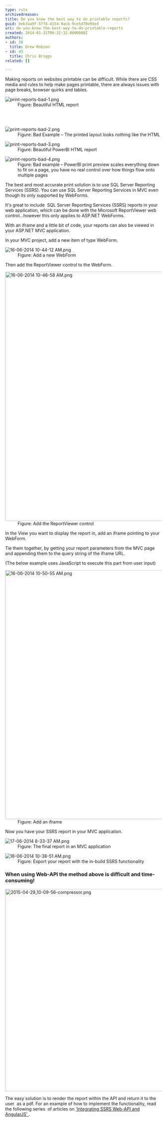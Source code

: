 ```yaml
---
type: rule
archivedreason: 
title: Do you know the best way to do printable reports?
guid: beb3aa9f-57f8-4154-9acb-9ce5d70e9ded
uri: do-you-know-the-best-way-to-do-printable-reports
created: 2014-01-31T00:32:32.0000000Z
authors:
- id: 38
  title: Drew Robson
- id: 45
  title: Chris Briggs
related: []

---
```



Making reports on websites printable can be difficult. While there are CSS media and rules to help make pages printable, there are always issues with page breaks, browser quirks and tables.  ​<br>
<dl class="image"><dt><img src="print-reports-bad-1.png" alt="print-reports-bad-1.png" /></dt><dd>Figure: Beautiful HTML report <br></dd></dl>
<br><excerpt class='endintro'></excerpt><br>
<dl class="badImage"><dt> <img src="print-reports-bad-2.png" alt="print-reports-bad-2.png" /> </dt><dd>Figure: Bad Example – The printed layout looks nothing like the HTML</dd></dl><dl class="image"><dt> <img src="print-reports-bad-3.png" alt="print-reports-bad-3.png" /> </dt><dd>Figure: Beautiful PowerBI HTML report</dd></dl><dl class="badImage"><dt> <img src="print-reports-bad-4.png" alt="print-reports-bad-4.png" /> </dt><dd>Figure: Bad example – PowerBI print preview scales everything down to fit on a page, you have no real control over how things flow onto multiple pages</dd></dl><p>The best and most accurate print solution is to use SQL Server Reporting Services (SSRS). You can use SQL Server Reporting Services in MVC even though its only supported by WebForms. <br></p><p>It's great to include  SQL Server Reporting Services (SSRS) reports in your web application, which can be done with the Microsoft ReportViewer web control...however this only applies to ASP.NET WebForms.</p><p>With an iframe and a little bit of code, your reports can also be viewed in your ASP.NET MVC application.</p><p>In your MVC project, add a new item of type WebForm.<br></p><dl class="image"><dt> <img src="16-06-2014 10-44-12 AM.png" alt="16-06-2014 10-44-12 AM.png" /> </dt><dd>Figure: Add a new WebForm</dd></dl><p>Then add the ReportViewer control to the WebForm.<br></p><dl class="image"><dt> <img src="16-06-2014 10-46-58 AM.png" alt="16-06-2014 10-46-58 AM.png" style="width:800px;" /> </dt><dd>Figure: Add the ReportViewer control</dd></dl><p>In the View you want to display the report in, add an iframe pointing to your WebForm. </p><p>Tie them together, by getting your report parameters from the MVC page and appending them to the query string of the iframe URL.<br></p><p>(The below example uses JavaScript to execute this part from user input)<br></p><dl class="image"><dt> <img src="16-06-2014 10-50-55 AM.png" alt="16-06-2014 10-50-55 AM.png" style="width:800px;" /> </dt><dd>Figure: Add an iframe</dd></dl><p>Now you have your SSRS report in your MVC application.<br></p><dl class="image"><dt> <img src="17-06-2014 8-33-37 AM.png" alt="17-06-2014 8-33-37 AM.png" /> </dt><dd>Figure: The final report in an MVC application</dd></dl><dl class="image"><dt> <img src="16-06-2014 10-38-51 AM.png" alt="16-06-2014 10-38-51 AM.png" /> </dt><dd>Figure: Export your report with the in-build SSRS functionality</dd></dl><h3 class="ssw15-rteElement-H3">When using Web-API the method above is difficult and time-consuming!</h3><dl class="image"><dt> <img src="2015-04-29_10-09-56-compressor.png" alt="2015-04-29_10-09-56-compressor.png" style="width:650px;" /> </dt></dl><p>The easy solution is to render the report within the API and return it to the user  as a pdf. For an example of how to implement the functionality, read the following series  of articles on <a href="http://blog.chrisbriggsy.com/the-first-step-towards-integration/" target="_blank">'Integrating SSRS Web-API and AngularJS' </a>. <br></p>


